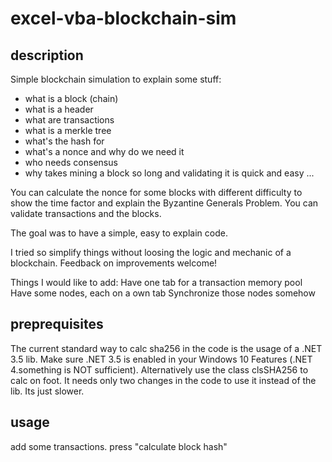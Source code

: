 # excel-vba-blockchain-sim

## description

Simple blockchain simulation to explain some stuff:
- what is a block (chain)
- what is a header
- what are transactions
- what is a merkle tree
- what's the hash for
- what's a nonce and why do we need it
- who needs consensus
- why takes mining a block so long and validating it is quick and easy
...

You can calculate the nonce for some blocks with different difficulty to show the time factor and explain the Byzantine Generals Problem.
You can validate transactions and the blocks.

The goal was to have a simple, easy to explain code.

I tried so simplify things without loosing the logic and mechanic of a blockchain.
Feedback on improvements welcome!

Things I would like to add:
Have one tab for a transaction memory pool
Have some nodes, each on a own tab
Synchronize those nodes somehow


## preprequisites

The current standard way to calc sha256 in the code is the usage of a .NET 3.5 lib. Make sure .NET 3.5 is enabled in your Windows 10 Features (.NET 4.something is NOT sufficient). 
Alternatively use the class clsSHA256 to calc on foot. It needs only two changes in the code to use it instead of the lib. Its just slower.

## usage

add some transactions. press "calculate block hash"
